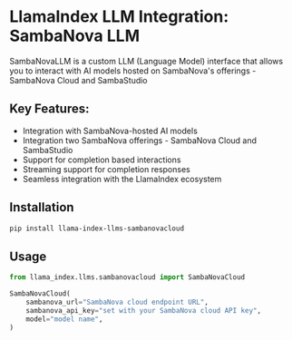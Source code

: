 # LlamaIndex LLM Integration: SambaNova LLM

SambaNovaLLM is a custom LLM (Language Model) interface that allows you to interact with AI models hosted on SambaNova's offerings - SambaNova Cloud and SambaStudio

## Key Features:

- Integration with SambaNova-hosted AI models
- Integration two SambaNova offerings - SambaNova Cloud and SambaStudio
- Support for completion based interactions
- Streaming support for completion responses
- Seamless integration with the LlamaIndex ecosystem

## Installation

```bash
pip install llama-index-llms-sambanovacloud
```

## Usage

```python
from llama_index.llms.sambanovacloud import SambaNovaCloud

SambaNovaCloud(
    sambanova_url="SambaNova cloud endpoint URL",
    sambanova_api_key="set with your SambaNova cloud API key",
    model="model name",
)
```
